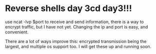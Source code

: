 # Reverse shells day 3cd day3!!!


use ncat -lvp $port to receive and send information, there is a way to encrypt traffic, but I have not yet. Changing the ip and port is easy, and convenient. 

There are a lot of ways improve this: encrypted transmission being the largest, and multiple os support too. I will get these up and running soon.

